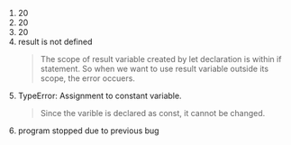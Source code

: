 1. 20
2. 20
3. 20
4. result is not defined
    > The scope of result variable created by let declaration is within if statement. So when we want to use result variable outside its scope, the error occuers. 
5. TypeError: Assignment to constant variable.
    > Since the varible is declared as const, it cannot be changed.
6. program stopped due to previous bug